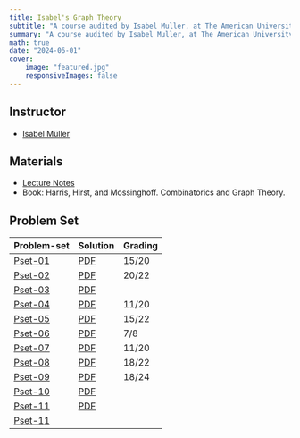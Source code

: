 ```yaml
---
title: Isabel's Graph Theory
subtitle: "A course audited by Isabel Muller, at The American University in Cairo (AUC)"
summary: "A course audited by Isabel Muller, at The American University in Cairo (AUC)"
math: true
date: "2024-06-01"
cover:
    image: "featured.jpg"
    responsiveImages: false
---
```


## Instructor
- [Isabel Müller](https://sites.google.com/view/isabelmuller/)

## Materials
- [Lecture Notes](./isabel-notes.pdf)
- Book: Harris, Hirst, and Mossinghoff. Combinatorics and Graph Theory.

## Problem Set

| Problem-set | Solution  | Grading |
|-------------|-----------|---------|
| [Pset-01](./pset01.pdf) | [PDF](./pset01_sol.pdf) | 15/20 |
| [Pset-02](./pset02.pdf) | [PDF](./pset02_sol.pdf) | 20/22 |
| [Pset-03](./pset03.pdf) | [PDF](./pset03_sol.pdf) |       |
| [Pset-04](./pset04.pdf) | [PDF](./pset04_sol.pdf) | 11/20 |
| [Pset-05](./pset05.pdf) | [PDF](./pset05_sol.pdf) | 15/22 |
| [Pset-06](./pset06.pdf) | [PDF](./pset06_sol.pdf) | 7/8   |
| [Pset-07](./pset07.pdf) | [PDF](./pset07_sol.pdf) | 11/20 |
| [Pset-08](./pset08.pdf) | [PDF](./pset08_sol.pdf) | 18/22 |
| [Pset-09](./pset09.pdf) | [PDF](./pset09_sol.pdf) | 18/24 |
| [Pset-10](./pset10.pdf) | [PDF](./pset10_sol.pdf) |       |
| [Pset-11](./pset11.pdf) | [PDF](./pset11_sol.pdf) |       |
| [Pset-11](./pset12.pdf) | | |
